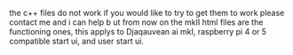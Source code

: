 the c++ files do not work if you would like to try to get them to work please contact me and i can help b ut from now on the mkII html files are the functioning ones, this applys to Djaqauvean ai mkI, raspberry pi 4 or 5 compatible start ui, and user start ui.
